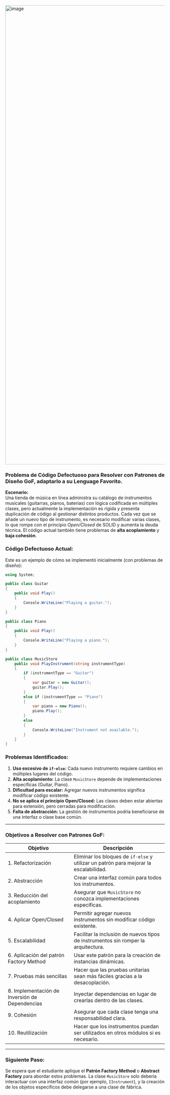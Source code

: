 <img width="2446" height="1444" alt="image" src="https://github.com/user-attachments/assets/c3dd4a28-0863-4f4f-be0d-1eaf120ca39f" />


### Problema de Código Defectuoso para Resolver con Patrones de Diseño GoF, adaptarlo a su Lenguage Favorito.

**Escenario:**  
Una tienda de música en línea administra su catálogo de instrumentos musicales (guitarras, pianos, baterías) con lógica codificada en múltiples clases, pero actualmente la implementación es rígida y presenta duplicación de código al gestionar distintos productos. Cada vez que se añade un nuevo tipo de instrumento, es necesario modificar varias clases, lo que rompe con el principio *Open/Closed* de SOLID y aumenta la deuda técnica. El código actual también tiene problemas de **alta acoplamiento** y **baja cohesión**.

### Código Defectuoso Actual:
Este es un ejemplo de cómo se implementó inicialmente (con problemas de diseño):

```csharp
using System;

public class Guitar
{
    public void Play()
    {
        Console.WriteLine("Playing a guitar.");
    }
}

public class Piano
{
    public void Play()
    {
        Console.WriteLine("Playing a piano.");
    }
}

public class MusicStore
    public void PlayInstrument(string instrumentType)
    {
        if (instrumentType == "Guitar")
        {
            var guitar = new Guitar();
            guitar.Play();
        }
        else if (instrumentType == "Piano")
        {
            var piano = new Piano();
            piano.Play();
        }
        else
        {
            Console.WriteLine("Instrument not available.");
        }
    }
}
```

### Problemas Identificados:
1. **Uso excesivo de `if-else`:** Cada nuevo instrumento requiere cambios en múltiples lugares del código.
2. **Alta acoplamiento:** La clase `MusicStore` depende de implementaciones específicas (Guitar, Piano).
3. **Dificultad para escalar:** Agregar nuevos instrumentos significa modificar código existente.
4. **No se aplica el principio Open/Closed:** Las clases deben estar abiertas para extensión, pero cerradas para modificación.
5. **Falta de abstracción:** La gestión de instrumentos podría beneficiarse de una interfaz o clase base común.

---

### Objetivos a Resolver con Patrones GoF:

| **Objetivo** | **Descripción** |
|--------------|-----------------|
| 1. Refactorización | Eliminar los bloques de `if-else` y utilizar un patrón para mejorar la escalabilidad. |
| 2. Abstracción | Crear una interfaz común para todos los instrumentos. |
| 3. Reducción del acoplamiento | Asegurar que `MusicStore` no conozca implementaciones específicas. |
| 4. Aplicar Open/Closed | Permitir agregar nuevos instrumentos sin modificar código existente. |
| 5. Escalabilidad | Facilitar la inclusión de nuevos tipos de instrumentos sin romper la arquitectura. |
| 6. Aplicación del patrón Factory Method | Usar este patrón para la creación de instancias dinámicas. |
| 7. Pruebas más sencillas | Hacer que las pruebas unitarias sean más fáciles gracias a la desacoplación. |
| 8. Implementación de Inversión de Dependencias | Inyectar dependencias en lugar de crearlas dentro de las clases. |
| 9. Cohesión | Asegurar que cada clase tenga una responsabilidad clara. |
| 10. Reutilización | Hacer que los instrumentos puedan ser utilizados en otros módulos si es necesario. |

---

### Siguiente Paso:
Se espera que el estudiante aplique el **Patrón Factory Method** o **Abstract Factory** para abordar estos problemas. La clase `MusicStore` solo debería interactuar con una interfaz común (por ejemplo, `IInstrument`), y la creación de los objetos específicos debe delegarse a una clase de fábrica.

